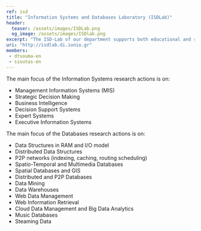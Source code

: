 ```yaml
---
ref: isd
title: "Information Systems and Databases Laboratory (ISDLab)"
header:
  teaser: /assets/images/ISDLab.png
  og_image: /assets/images/ISDlab.png
excerpt: "The ISD-Lab of our department supports both educational and research needs of the Department of Informatics, as well as other departments of the Ionian University, related to information systems and databases."
uri: "http://isdlab.di.ionio.gr"
members:
 - dtsouma-en
 - sioutas-en
---
```


The main focus of the Information Systems research actions is on:

- Management Information Systems (MIS)
- Strategic Decision Making
- Business Intelligence
- Decision Support Systems
- Expert Systems
- Executive Information Systems
 

The main focus of the Databases research actions is on:

- Data Structures in RAM and I/O model
- Distributed Data Structures
- P2P networks (indexing, caching, routing scheduling)
- Spatio-Temporal and Multimedia Databases
- Spatial Databases and GIS
- Distributed and P2P Databases
- Data Mining
- Data Warehouses
- Web Data Management
- Web Information Retrieval
- Cloud Data Management and Big Data Analytics
- Music Databases
- Steaming Data
